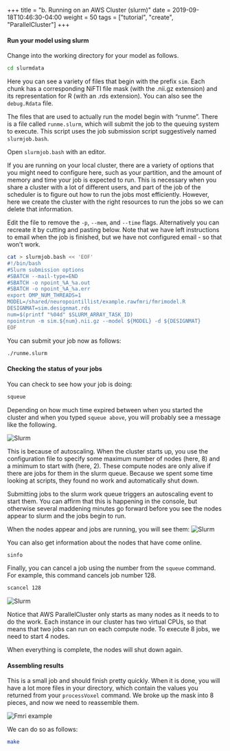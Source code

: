 +++
title = "b. Running on an AWS Cluster (slurm)"
date = 2019-09-18T10:46:30-04:00
weight = 50
tags = ["tutorial", "create", "ParallelCluster"]
+++

#### Run your model using slurm

Change into the working directory for your model as follows.

```bash
cd slurmdata
```

Here you can see a variety of files that begin with the prefix
`sim`. Each chunk has a corresponding NiFTI file mask (with the
.nii.gz extension) and its representation for R (with an .rds
extension). You can also see the `debug.Rdata` file.

The files that are used to actually run the model begin with
“runme”. 
There is  a file called `runme.slurm`, which will submit the
job to the queuing system to execute. This script uses the job submission script suggestively named `slurmjob.bash`. 

Open `slurmjob.bash` with an editor.

If you are running on your local cluster, there are a variety of
options that you might need to configure here, such as your partition,
and the amount of memory and time your job is expected to run. This is
necessary when you share a cluster with a lot of different users, and
part of the job of the scheduler is to figure out how to run the jobs
most efficiently. However, here we create the cluster with the right
resources to run the jobs so we can delete that information.

Edit the file to remove the `-p`, `--mem`, and `--time` flags. Alternatively you can recreate it by cutting and pasting below. Note that we have left instructions to email when the job is finished, but we have not configured email - so that won't work.

```bash
cat > slurmjob.bash << 'EOF'
#!/bin/bash
#Slurm submission options
#SBATCH --mail-type=END
#SBATCH -o npoint_%A_%a.out
#SBATCH -o npoint_%A_%a.err
export OMP_NUM_THREADS=1
MODEL=/shared/neuropointillist/example.rawfmri/fmrimodel.R
DESIGNMAT=sim.designmat.rds
num=$(printf "%04d" $SLURM_ARRAY_TASK_ID)
npointrun -m sim.${num}.nii.gz --model ${MODEL} -d ${DESIGNMAT}
EOF
```

You can submit your job now as follows:
```bash
./runme.slurm
```

#### Checking the status of your jobs
You can check to see how your job is doing:

```bash
squeue
```

Depending on how much time expired between when you started the
cluster and when you typed `squeue above`, you will probably see a
message like the following.


![Slurm](/images/neuropoint/slurmdrain.png)

This is because of autoscaling. When the cluster starts up, you
use the configuration file to specify some maximum number of nodes (here, 8) and a minimum to start
with (here, 2). These compute nodes are only alive if there are jobs
for them in the slurm queue. Because we spent some time looking at
scripts, they found no work and automatically shut down.

Submitting jobs to the slurm work queue triggers an autoscaling event
to start them. You can affirm that this is happening in the
console, but otherwise several maddening minutes go forward before you
see the nodes appear to slurm and the jobs begin to run.

When the nodes appear and jobs are running, you will see them:
![Slurm](/images/neuropoint/slurmrunning.png)

You can also get information about the nodes that have come online.
```bash
sinfo
```

Finally, you can cancel a job using the number from the `squeue` command. For example, this command cancels job number 128.
```bash
scancel 128
```


![Slurm](/images/neuropoint/sinfo.png)

Notice that AWS ParallelCluster only starts as many nodes as it
needs to to do the work. Each instance in our cluster has two virtual
CPUs, so that means that two jobs can run on each compute node. To
execute 8 jobs, we need to start 4 nodes.

When everything is complete, the nodes will shut down again. 


#### Assembling results
This is a small job and should finish pretty quickly. When it is done, you will have a lot more files in your directory, which contain the values you returned from your `processVoxel` command. We broke up the mask into 8 pieces, and now we need to reassemble them.

![Fmri example](/images/neuropoint/fmriexampledone.png)

We can do so as follows:
```bash
make
```
